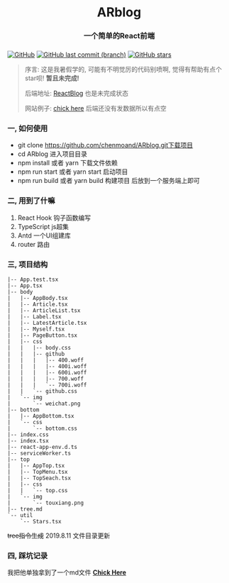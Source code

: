 <h1>
    <center>ARblog</center>
    <h3><center>一个简单的React前端</center><h3>
</h1>

[![GitHub](https://img.shields.io/github/license/chenmoand/ARblog)](https://github.com/chenmoand/ARblog/blob/master/LICENSE)  [![GitHub last commit (branch)](https://img.shields.io/github/last-commit/chenmoand/ARblog/master)](https://github.com/chenmoand/ARblog/commits/master)  [![GitHub stars](https://img.shields.io/github/stars/chenmoand/ARblog)](https://github.com/chenmoand/ARblog/stargazers)  

>  序言: 这是我暑假学的, 可能有不明觉厉的代码别喷啊, 觉得有帮助有点个star呗!  **暂且未完成!**
>
>  后端地址: [ReactBlog](https://github.com/chenmoand/ASSblog) 也是未完成状态
>
>  网站例子: [chick here](http://www.brageast.com) 后端还没有发数据所以有点空

### 一, 如何使用

- git clone https://github.com/chenmoand/ARblog.git下载项目
- cd ARblog 进入项目目录
- npm install 或者 yarn 下载文件依赖
- npm run start 或者 yarn start 启动项目
- npm run build 或者 yarn build 构建项目 后放到一个服务端上即可

### 二, 用到了什嘛

1. React Hook 钩子函数编写
2. TypeScript js超集
3. Antd 一个UI组建库
4. router 路由 

### 三, 项目结构 

```
|-- App.test.tsx
|-- App.tsx
|-- body
|   |-- AppBody.tsx
|   |-- Article.tsx
|   |-- ArticleList.tsx
|   |-- Label.tsx
|   |-- LatestArticle.tsx
|   |-- Myself.tsx
|   |-- PageButton.tsx
|   |-- css
|   |   |-- body.css
|   |   |-- github
|   |   |   |-- 400.woff
|   |   |   |-- 400i.woff
|   |   |   |-- 600i.woff
|   |   |   |-- 700.woff
|   |   |   `-- 700i.woff
|   |   `-- github.css
|   `-- img
|       `-- weichat.png
|-- bottom
|   |-- AppBottom.tsx
|   `-- css
|       `-- bottom.css
|-- index.css
|-- index.tsx
|-- react-app-env.d.ts
|-- serviceWorker.ts
|-- top
|   |-- AppTop.tsx
|   |-- TopMenu.tsx
|   |-- TopSeach.tsx
|   |-- css
|   |   `-- top.css
|   `-- img
|       `-- touxiang.png
|-- tree.md
`-- util
    `-- Stars.tsx
```

~~tree指令生成~~ 2019.8.11 文件目录更新

### 四, 踩坑记录

我把他单独拿到了一个md文件 **[Chick Here](./踩坑.md)**

